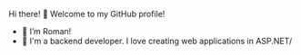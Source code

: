 Hi there! 👋
Welcome to my GitHub profile!

- 👋 I’m Roman!
- 👀 I'm a backend developer. I love creating web applications in ASP.NET/

